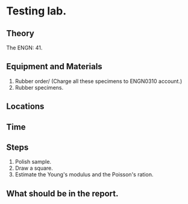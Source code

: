 

# Testing lab. 

## Theory

The ENGN: 41. 


## Equipment and Materials

1. Rubber order/ (Charge all these specimens to ENGN0310 account.)
2. Rubber specimens.  

## Locations
## Time 


## Steps

1. Polish sample. 
2. Draw a square. 
3. Estimate the Young's modulus and the Poisson's ration. 

## What should be in the report.



